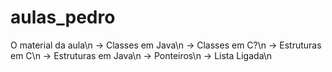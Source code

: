 # aulas_pedro
O material da aula\n
-> Classes em Java\n
-> Classes em C?\n
-> Estruturas em C\n
-> Estruturas em Java\n
-> Ponteiros\n
-> Lista Ligada\n
